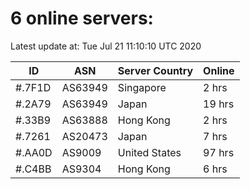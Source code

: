 # 6 online servers:

Latest update at: Tue Jul 21 11:10:10 UTC 2020

| ID | ASN | Server Country | Online |
| -- | --- | -------------- | ------ |
| #.7F1D | AS63949 | Singapore | 2 hrs |
| #.2A79 | AS63949 | Japan | 19 hrs |
| #.33B9 | AS63888 | Hong Kong | 2 hrs |
| #.7261 | AS20473 | Japan | 7 hrs |
| #.AA0D | AS9009 | United States | 97 hrs |
| #.C4BB | AS9304 | Hong Kong | 6 hrs |

